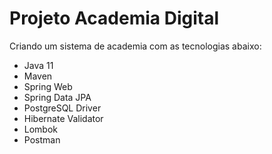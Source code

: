 # Projeto Academia Digital

Criando um sistema de academia com as tecnologias abaixo:

- Java 11
- Maven
- Spring Web
- Spring Data JPA
- PostgreSQL Driver
- Hibernate Validator
- Lombok
- Postman
